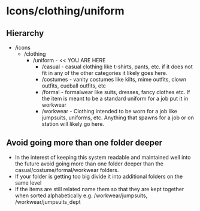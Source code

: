 # Icons/clothing/uniform

## Hierarchy
- /icons
  - /clothing
    - /uniform - << YOU ARE HERE
      - /casual - casual clothing like t-shirts, pants, etc. if it does not fit in any of the other categories it likely goes here.
      - /costumes - vanity costumes like kilts, mime outfits, clown outfits, cueball outfits, etc
      - /formal - formalwear like suits, dresses, fancy clothes etc. If the item is meant to be a standard uniform for a job put it in workwear
      - /workwear - Clothing intended to be worn for a job like jumpsuits, uniforms, etc. Anything that spawns for a job or on station will likely go here.


## Avoid going more than one folder deeper
- In the interest of keeping this system readable and maintained well into the future avoid going more than one folder deeper than the casual/costume/formal/workwear folders.
- If your folder is getting too big divide it into additional folders on the same level
- If the items are still related name them so that they are kept together when sorted alphabetically e.g. /workwear/jumpsuits, /workwear/jumpsuits_dept
